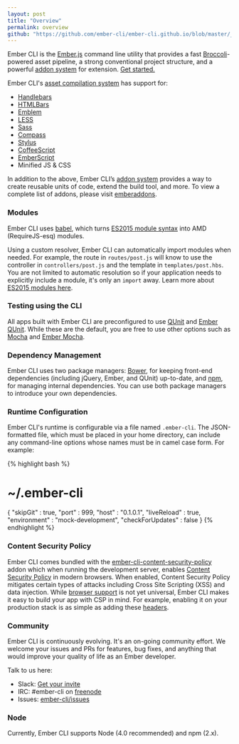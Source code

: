```yaml
---
layout: post
title: "Overview"
permalink: overview
github: "https://github.com/ember-cli/ember-cli.github.io/blob/master/_posts/2014-04-05-overview.md"
---
```


Ember CLI is the [Ember.js](http://emberjs.com) command line utility that
provides a fast [Broccoli](https://github.com/broccolijs/broccoli#broccoli)-powered
asset pipeline, a strong conventional project structure, and a powerful [addon
system](http://www.ember-cli.com/extending/#developing-addons-and-blueprints)
for extension. [Get started.](/user-guide/#getting-started)

Ember CLI's [asset compilation system](https://ember-cli.com/user-guide/#asset-compilation) has support for:

* [Handlebars](http://handlebarsjs.com/)
* [HTMLBars](https://github.com/tildeio/htmlbars/)
* [Emblem](http://emblemjs.com/)
* [LESS](http://lesscss.org/)
* [Sass](http://sass-lang.com/)
* [Compass](http://compass-style.org/)
* [Stylus](http://learnboost.github.io/stylus/)
* [CoffeeScript](http://coffeescript.org/)
* [EmberScript](http://emberscript.com/)
* Minified JS & CSS

In addition to the above, Ember CLI’s [addon
system](http://www.ember-cli.com/extending/#developing-addons-and-blueprints)
provides a way to create reusable units of code, extend the build tool, and
more. To view a complete list of addons, please visit
[emberaddons](http://www.emberaddons.com/).

### Modules

Ember CLI uses [babel](https://babeljs.io/),
which turns [ES2015 module syntax](http://jsmodules.io/)
into AMD (RequireJS-esq) modules.

Using a custom resolver, Ember CLI can automatically import modules when
needed. For example, the route in `routes/post.js` will know to use the
controller in `controllers/post.js` and the template in `templates/post.hbs`.
You are not limited to automatic resolution so if your application needs to
explicitly include a module, it's only an `import` away. Learn more about
[ES2015 modules here](http://jsmodules.io/).

### Testing using the CLI

All apps built with Ember CLI are preconfigured to use
[QUnit](http://qunitjs.com/) and [Ember
QUnit](https://github.com/rwjblue/ember-qunit). While these are the default,
you are free to use other options such as [Mocha](https://mochajs.org/) and
[Ember Mocha](https://github.com/switchfly/ember-cli-mocha/).

### Dependency Management

Ember CLI uses two package managers: [Bower](http://bower.io/), for keeping
front-end dependencies (including jQuery, Ember, and QUnit) up-to-date, and
[npm](http://npmjs.org), for managing internal dependencies. You can use both
package managers to introduce your own dependencies.

### Runtime Configuration

Ember CLI's runtime is configurable via a file named `.ember-cli`.  The
JSON-formatted file, which must be placed in your home directory, can include
any command-line options whose names must be in camel case form. For example:

{% highlight bash %}
# ~/.ember-cli
{
  "skipGit" : true,
  "port" : 999,
  "host" : "0.1.0.1",
  "liveReload" : true,
  "environment" : "mock-development",
  "checkForUpdates" : false
}
{% endhighlight %}

### Content Security Policy

Ember CLI comes bundled with the
[ember-cli-content-security-policy](https://github.com/rwjblue/ember-cli-content-security-policy/)
addon which when running the development server, enables [Content Security
Policy](http://content-security-policy.com/) in modern browsers. When enabled,
Content Security Policy mitigates certain types of attacks including Cross Site
Scripting (XSS) and data injection. While [browser
support](http://caniuse.com/#feat=contentsecuritypolicy) is not yet universal,
Ember CLI makes it easy to build your app with CSP in mind. For example,
enabling it on your production stack is as simple as adding these
[headers](/user-guide/#content-security-policy).

### Community

Ember CLI is continuously evolving. It's an on-going community effort. We
welcome your issues and PRs for features, bug fixes, and anything that would
improve your quality of life as an Ember developer.

Talk to us here:

* Slack: [Get your invite](https://ember-community-slackin.herokuapp.com)
* IRC: #ember-cli on [freenode](http://webchat.freenode.net/)
* Issues: [ember-cli/issues](https://github.com/ember-cli/ember-cli/issues)

### Node

Currently, Ember CLI supports Node (4.0 recommended) and npm (2.x).
